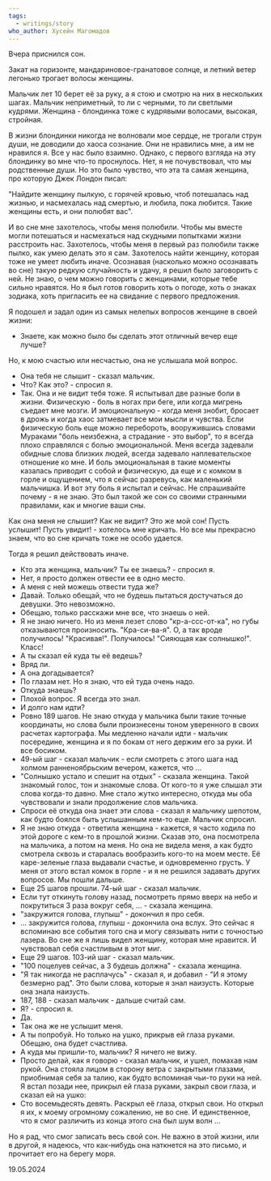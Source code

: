 ```yaml
---
tags:
  - writings/story
who_author: Хусейн Магомадов
---
```

Вчера приснился сон. 

Закат на горизонте, мандариновое-гранатовое солнце, и летний ветер легонько трогает волосы женщины. 

Мальчик лет 10 берет её за руку, а я стою и смотрю на них в нескольких шагах. Мальчик неприметный, то ли с черными, то ли светлыми кудрями. Женщина - блондинка тоже с кудрявыми волосами, высокая, стройная. 

В жизни блондинки никогда не волновали мое сердце, не трогали струн души, не доводили до хаоса сознание. Они не нравились мне, а им не нравился я. Все у нас было взаимно. 
Однако, с первого взгляда на эту блондинку во мне что-то проснулось. Нет, я не почувствовал, что мы родственные души. Но это было чувство, что эта та самая женщина, про которую Джек Лондон писал:

"Найдите женщину пылкую, с горячей кровью, чтоб потешалась над жизнью, и насмехалась над смертью, и любила, пока любится. Такие женщины есть, и они полюбят вас". 

И во сне мне захотелось, чтобы меня полюбили. Чтобы мы вместе могли потешаться и насмехаться над скудными попытками жизни расстроить нас. Захотелось, чтобы меня в первый раз полюбили также пылко, как умею делать это я сам. Захотелось найти женщину, которая тоже не умеет любить иначе. 
Осознавая (насколько можно осознавать во сне) такую редкую случайность и удачу, я решил было заговорить с ней. Не знаю, о чем можно говорить с женщинами, которые тебе сильно нравятся. Но я был готов говорить хоть о погоде, хоть о знаках зодиака, хоть пригласить ее на свидание с первого предложения.   

Я подошел и задал один из самых нелепых вопросов женщине в своей жизни:
- Знаете, как можно было бы сделать этот отличный вечер еще лучше?

Но, к мою счастью или несчастью, она не услышала мой вопрос. 
- Она тебя не слышит - сказал мальчик. 
- Что? Как это? - спросил я. 
- Так. Она и не видит тебя тоже. 
Я испытывал две разные боли в жизни. Физическую - боль в ногах при беге, или когда мигрень съедает мне мозги. И эмоциональную - когда меня знобит, бросает в дрожь и когда хаос затмевает все мои мысли и чувства. Если физическую боль еще можно перебороть, вооружившись словами Мураками "боль неизбежна, а страдание - это выбор", то я всегда плохо справлялся с болью эмоциональной. Меня всегда задевали обидные слова близких людей, всегда задевало наплевательское отношение ко мне. И боль эмоциональная в такие моменты казалась приводит с собой и физическую, да еще и с комком в горле и ощущением, что я сейчас разревусь, как маленький мальчишка. 
И вот эту боль я испытал и сейчас. Не спрашивайте почему - я не знаю. Это был такой же сон со своими странными правилами, как и многие ваши сны. 

Как она меня не слышит? Как не видит? Это же мой сон! Пусть услышит! Пусть увидит! - хотелось мне кричать. Но все мы прекрасно знаем, что во сне кричать тоже не особо удается. 

Тогда я решил действовать иначе. 
- Кто эта женщина, мальчик? Ты ее знаешь? - спросил я. 
- Нет, я просто должен отвести ее в одно место. 
- А меня с ней можешь отвести туда же?
- Давай. Только обещай, что не будешь пытаться достучаться до девушки. Это невозможно.
- Обещаю, только расскажи мне все, что знаешь о ней. 
- Я не знаю ничего. Но из меня лезет слово "кр-а-ссс-от-ка", но губы отказываются произносить. "Кра-си-ва-я". О, а так вроде получилось! "Красивая!". Получилось! "Сияющая как солнышко!". Класс!  
- А ты сказал ей куда ты её ведешь? 
- Вряд ли. 
- А она догадывается? 
- По глазам нет. Но я знаю, что ей туда очень надо. 
- Откуда знаешь?
- Плохой вопрос. Я всегда это знал.  
- И долго нам идти?
- Ровно 189 шагов. 
Не знаю откуда у мальчика были такие точные координаты, но слова были произнесены тоном уверенного в своих расчетах картографа. Мы медленно начали идти - мальчик посередине, женщина и я по бокам от него держим его за руки. И все босиком. 
- 49-ый шаг - сказал мальчик - если смотреть с этого шага над холмом ранненоябрьским вечером, кажется, что ...
- "Солнышко устало и спешит на отдых" - сказала женщина.
Такой знакомый голос, тон и знакомые слова. От кого-то я уже слышал эти слова когда-то давно. Мне стало жутко интересно, откуда мы оба чувствовали и знали продолжение слов мальчика. 
- Спроси её откуда она знает эти слова - сказал я мальчику шепотом, как будто боялся быть услышанным кем-то еще. 
Мальчик спросил. 
- Я не знаю откуда - ответила женщина - кажется, я часто ходила по этой дороге с кем-то в прошлой жизни. 
Сказав это, она посмотрела на мальчика, а потом на меня. Но она не видела меня, а как будто смотрела сквозь и старалась вообразить кого-то на моем месте. Её каре-зеленые глаза выдавали счастье, и одновременно грусть. У меня от этого встал комок в горле - и я не решился задавать других вопросов. 
Мы пошли дальше. 
- Еще 25 шагов прошли. 74-ый шаг - сказал мальчик. 
- Если тут откинуть голову назад, посмотреть прямо вверх на небо и покрутиться 3 раза вокруг себя, ... - сказала женщина.
- "закружится голова, глупыш" - докончил я про себя.
- ... закружится голова, глупыш - докончила она вслух. 
Это сейчас я вспоминаю все события того сна и могу связывать нити с точностью лазера. Во сне же я лишь видел женщину, которая мне нравится. И чувствовал себя счастливым в этот миг.  
- Еще 29 шагов. 103-ий шаг - сказал мальчик. 
- "100 поцелуев сейчас, а 3 будешь должна" - сказала женщина. 
- "Я так никогда не расплачусь" - сказал я, и добавил - "И я этому безмерно рад". 
Это были слова, которые я знал наизусть. Которые она знала наизусть. 
- 187, 188 - сказал мальчик - дальше считай сам. 
- Я? - спросил я. 
- Да. 
- Так она же не услышит меня. 
- А ты попробуй. Но только на ушко, прикрыв ей глаза руками. Обещаю, она будет счастлива.  
- А куда мы пришли-то, мальчик? Я ничего не вижу. 
- Просто делай, как я говорю - сказал мальчик, и ушел, помахав нам рукой. 
Она стояла лицом в сторону ветра с закрытыми глазами, приобнимая себя за талию, как будто вспоминая чьи-то руки на ней. Я встал позади нее, прикрыл ей глаза руками, закрыл свои глаза, и сказал ей на ушко:
- Сто восемьдесять девять. 
Раскрыл её глаза, открыл свои. Но открыл я их, к моему огромному сожалению, не во сне. И единственное, что я смог различить из конца этого сна был шум волн ... 

Но я рад, что смог записать весь свой сон. Не важно в этой жизни, или в другой, я надеюсь, что как-нибудь она наткнется на это письмо, и прочитает его на берегу моря.  

19.05.2024